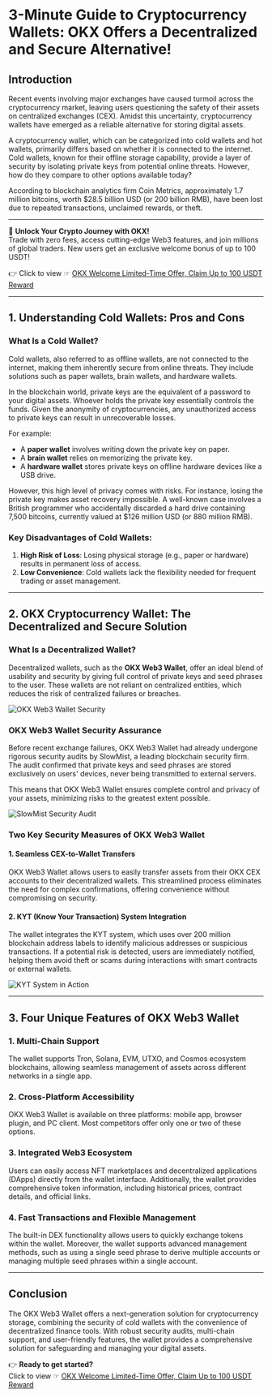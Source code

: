 # 3-Minute Guide to Cryptocurrency Wallets: OKX Offers a Decentralized and Secure Alternative!

## Introduction

Recent events involving major exchanges have caused turmoil across the cryptocurrency market, leaving users questioning the safety of their assets on centralized exchanges (CEX). Amidst this uncertainty, cryptocurrency wallets have emerged as a reliable alternative for storing digital assets.  

A cryptocurrency wallet, which can be categorized into cold wallets and hot wallets, primarily differs based on whether it is connected to the internet. Cold wallets, known for their offline storage capability, provide a layer of security by isolating private keys from potential online threats. However, how do they compare to other options available today?  

According to blockchain analytics firm Coin Metrics, approximately 1.7 million bitcoins, worth $28.5 billion USD (or 200 billion RMB), have been lost due to repeated transactions, unclaimed rewards, or theft.

---

🚀 **Unlock Your Crypto Journey with OKX!**  
Trade with zero fees, access cutting-edge Web3 features, and join millions of global traders. New users get an exclusive welcome bonus of up to 100 USDT!  

👉 Click to view ☞ [OKX Welcome Limited-Time Offer, Claim Up to 100 USDT Reward](https://bit.ly/OKXe)  

---

## 1. Understanding Cold Wallets: Pros and Cons

### What Is a Cold Wallet?

Cold wallets, also referred to as offline wallets, are not connected to the internet, making them inherently secure from online threats. They include solutions such as paper wallets, brain wallets, and hardware wallets.  

In the blockchain world, private keys are the equivalent of a password to your digital assets. Whoever holds the private key essentially controls the funds. Given the anonymity of cryptocurrencies, any unauthorized access to private keys can result in unrecoverable losses.  

For example:
- A **paper wallet** involves writing down the private key on paper.  
- A **brain wallet** relies on memorizing the private key.  
- A **hardware wallet** stores private keys on offline hardware devices like a USB drive.

However, this high level of privacy comes with risks. For instance, losing the private key makes asset recovery impossible. A well-known case involves a British programmer who accidentally discarded a hard drive containing 7,500 bitcoins, currently valued at $126 million USD (or 880 million RMB).  

### Key Disadvantages of Cold Wallets:
1. **High Risk of Loss**: Losing physical storage (e.g., paper or hardware) results in permanent loss of access.  
2. **Low Convenience**: Cold wallets lack the flexibility needed for frequent trading or asset management.  

---

## 2. OKX Cryptocurrency Wallet: The Decentralized and Secure Solution

### What Is a Decentralized Wallet?

Decentralized wallets, such as the **OKX Web3 Wallet**, offer an ideal blend of usability and security by giving full control of private keys and seed phrases to the user. These wallets are not reliant on centralized entities, which reduces the risk of centralized failures or breaches.

![OKX Web3 Wallet Security](https://www.okx.com/cdn/assets/plugins/contentful/4nqoo8goeymu/6HJcvLuz9JYmWyGL9uXwWi/54e04639ec52a5c321c7a5026e16bc99/OKX_web3__.webp)

### OKX Web3 Wallet Security Assurance

Before recent exchange failures, OKX Web3 Wallet had already undergone rigorous security audits by SlowMist, a leading blockchain security firm. The audit confirmed that private keys and seed phrases are stored exclusively on users' devices, never being transmitted to external servers.  

This means that OKX Web3 Wallet ensures complete control and privacy of your assets, minimizing risks to the greatest extent possible.  

![SlowMist Security Audit](https://www.okx.com/cdn/assets/plugins/contentful/4nqoo8goeymu/6mPN13edft963RyvUS1mJL/c6ceaa85b5e084e6b6877f125619a4d5/____OKX_______.webp)

### Two Key Security Measures of OKX Web3 Wallet

#### 1. Seamless CEX-to-Wallet Transfers
OKX Web3 Wallet allows users to easily transfer assets from their OKX CEX accounts to their decentralized wallets. This streamlined process eliminates the need for complex confirmations, offering convenience without compromising on security.  

#### 2. KYT (Know Your Transaction) System Integration
The wallet integrates the KYT system, which uses over 200 million blockchain address labels to identify malicious addresses or suspicious transactions. If a potential risk is detected, users are immediately notified, helping them avoid theft or scams during interactions with smart contracts or external wallets.  

![KYT System in Action](https://www.okx.com/cdn/assets/plugins/contentful/4nqoo8goeymu/43GQUKVIW8nzMx0uxuGqRE/b12c857202c10e528647adb66f1eff34/OKX_Web3_____KYT__.webp)

---

## 3. Four Unique Features of OKX Web3 Wallet

### 1. Multi-Chain Support  
The wallet supports Tron, Solana, EVM, UTXO, and Cosmos ecosystem blockchains, allowing seamless management of assets across different networks in a single app.

### 2. Cross-Platform Accessibility  
OKX Web3 Wallet is available on three platforms: mobile app, browser plugin, and PC client. Most competitors offer only one or two of these options.

### 3. Integrated Web3 Ecosystem  
Users can easily access NFT marketplaces and decentralized applications (DApps) directly from the wallet interface. Additionally, the wallet provides comprehensive token information, including historical prices, contract details, and official links.

### 4. Fast Transactions and Flexible Management  
The built-in DEX functionality allows users to quickly exchange tokens within the wallet. Moreover, the wallet supports advanced management methods, such as using a single seed phrase to derive multiple accounts or managing multiple seed phrases within a single account.

---

## Conclusion

The OKX Web3 Wallet offers a next-generation solution for cryptocurrency storage, combining the security of cold wallets with the convenience of decentralized finance tools. With robust security audits, multi-chain support, and user-friendly features, the wallet provides a comprehensive solution for safeguarding and managing your digital assets.

👉 **Ready to get started?**  
Click to view ☞ [OKX Welcome Limited-Time Offer, Claim Up to 100 USDT Reward](https://bit.ly/OKXe)
